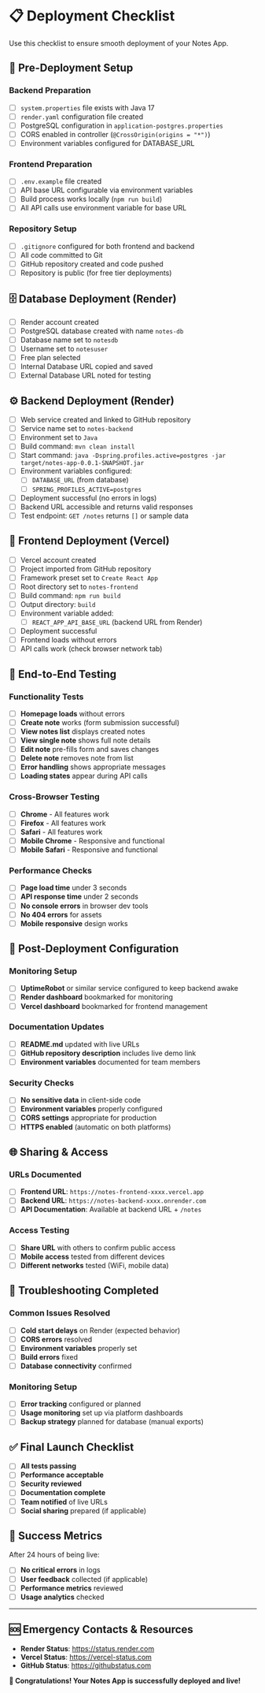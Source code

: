 # 📋 Deployment Checklist

Use this checklist to ensure smooth deployment of your Notes App.

## 🎯 Pre-Deployment Setup

### Backend Preparation
- [ ] `system.properties` file exists with Java 17
- [ ] `render.yaml` configuration file created
- [ ] PostgreSQL configuration in `application-postgres.properties`
- [ ] CORS enabled in controller (`@CrossOrigin(origins = "*")`)
- [ ] Environment variables configured for DATABASE_URL

### Frontend Preparation  
- [ ] `.env.example` file created
- [ ] API base URL configurable via environment variables
- [ ] Build process works locally (`npm run build`)
- [ ] All API calls use environment variable for base URL

### Repository Setup
- [ ] `.gitignore` configured for both frontend and backend
- [ ] All code committed to Git
- [ ] GitHub repository created and code pushed
- [ ] Repository is public (for free tier deployments)

## 🗄️ Database Deployment (Render)

- [ ] Render account created
- [ ] PostgreSQL database created with name `notes-db`
- [ ] Database name set to `notesdb`
- [ ] Username set to `notesuser`  
- [ ] Free plan selected
- [ ] Internal Database URL copied and saved
- [ ] External Database URL noted for testing

## ⚙️ Backend Deployment (Render)

- [ ] Web service created and linked to GitHub repository
- [ ] Service name set to `notes-backend`
- [ ] Environment set to `Java`
- [ ] Build command: `mvn clean install`
- [ ] Start command: `java -Dspring.profiles.active=postgres -jar target/notes-app-0.0.1-SNAPSHOT.jar`
- [ ] Environment variables configured:
  - [ ] `DATABASE_URL` (from database)
  - [ ] `SPRING_PROFILES_ACTIVE=postgres`
- [ ] Deployment successful (no errors in logs)
- [ ] Backend URL accessible and returns valid responses
- [ ] Test endpoint: `GET /notes` returns `[]` or sample data

## 🎨 Frontend Deployment (Vercel)

- [ ] Vercel account created  
- [ ] Project imported from GitHub repository
- [ ] Framework preset set to `Create React App`
- [ ] Root directory set to `notes-frontend`
- [ ] Build command: `npm run build`
- [ ] Output directory: `build`
- [ ] Environment variable added:
  - [ ] `REACT_APP_API_BASE_URL` (backend URL from Render)
- [ ] Deployment successful
- [ ] Frontend loads without errors
- [ ] API calls work (check browser network tab)

## 🧪 End-to-End Testing

### Functionality Tests
- [ ] **Homepage loads** without errors
- [ ] **Create note** works (form submission successful)
- [ ] **View notes list** displays created notes  
- [ ] **View single note** shows full note details
- [ ] **Edit note** pre-fills form and saves changes
- [ ] **Delete note** removes note from list
- [ ] **Error handling** shows appropriate messages
- [ ] **Loading states** appear during API calls

### Cross-Browser Testing
- [ ] **Chrome** - All features work
- [ ] **Firefox** - All features work  
- [ ] **Safari** - All features work
- [ ] **Mobile Chrome** - Responsive and functional
- [ ] **Mobile Safari** - Responsive and functional

### Performance Checks
- [ ] **Page load time** under 3 seconds
- [ ] **API response time** under 2 seconds
- [ ] **No console errors** in browser dev tools
- [ ] **No 404 errors** for assets
- [ ] **Mobile responsive** design works

## 🔧 Post-Deployment Configuration

### Monitoring Setup
- [ ] **UptimeRobot** or similar service configured to keep backend awake
- [ ] **Render dashboard** bookmarked for monitoring
- [ ] **Vercel dashboard** bookmarked for frontend management

### Documentation Updates
- [ ] **README.md** updated with live URLs
- [ ] **GitHub repository description** includes live demo link
- [ ] **Environment variables** documented for team members

### Security Checks
- [ ] **No sensitive data** in client-side code
- [ ] **Environment variables** properly configured
- [ ] **CORS settings** appropriate for production
- [ ] **HTTPS enabled** (automatic on both platforms)

## 🌐 Sharing & Access

### URLs Documented
- [ ] **Frontend URL**: `https://notes-frontend-xxxx.vercel.app`
- [ ] **Backend URL**: `https://notes-backend-xxxx.onrender.com`
- [ ] **API Documentation**: Available at backend URL + `/notes`

### Access Testing
- [ ] **Share URL** with others to confirm public access
- [ ] **Mobile access** tested from different devices
- [ ] **Different networks** tested (WiFi, mobile data)

## 🚨 Troubleshooting Completed

### Common Issues Resolved
- [ ] **Cold start delays** on Render (expected behavior)
- [ ] **CORS errors** resolved
- [ ] **Environment variables** properly set
- [ ] **Build errors** fixed
- [ ] **Database connectivity** confirmed

### Monitoring Setup
- [ ] **Error tracking** configured or planned
- [ ] **Usage monitoring** set up via platform dashboards
- [ ] **Backup strategy** planned for database (manual exports)

## ✅ Final Launch Checklist

- [ ] **All tests passing**
- [ ] **Performance acceptable** 
- [ ] **Security reviewed**
- [ ] **Documentation complete**
- [ ] **Team notified** of live URLs
- [ ] **Social sharing** prepared (if applicable)

## 🎉 Success Metrics

After 24 hours of being live:
- [ ] **No critical errors** in logs
- [ ] **User feedback** collected (if applicable)
- [ ] **Performance metrics** reviewed
- [ ] **Usage analytics** checked

---

## 🆘 Emergency Contacts & Resources

- **Render Status**: https://status.render.com
- **Vercel Status**: https://vercel-status.com  
- **GitHub Status**: https://githubstatus.com

**🎊 Congratulations! Your Notes App is successfully deployed and live!**